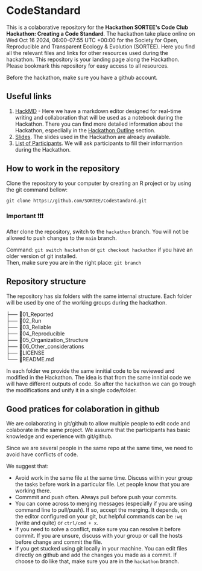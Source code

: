 # CodeStandard

This is a colaborative repository for the **Hackathon SORTEE's Code Club Hackathon: Creating a Code Standard**. The hackathon take place online on Wed Oct 16 2024, 06:00-07:55 UTC +00:00 for the Society for Open, Reproducible and Transparent Ecology & Evolution (SORTEE). Here you find all the relevant files and links for other resources used during the hackathon. This repository is your landing page along the Hackathon. Please bookmark this repository for easy access to all resources.

Before the hackathon, make sure you have a github account. 

## Useful links

1. [HackMD](https://hackmd.io/kxNotAiRQdaIq62pkQ2K_A) - Here we have a markdown editor designed for real-time writing and collaboration that will be used as a notebook during the Hackathon. There you can find more detailed information about the Hackathon, especlially in the [Hackathon Outline](https://hackmd.io/kxNotAiRQdaIq62pkQ2K_A#Hackathon-outline) section. 
2. [Slides](https://docs.google.com/presentation/d/1fSY_UCjT8Wz---Ultba62r_sItDC2qKkmnwcY78LEuY/edit?usp=sharing). The slides used in the Hackathon are already available. 
3. [List of Participants](https://docs.google.com/spreadsheets/d/1U3LnAbkklFMbEmkUIWbzjq7RAtb_xPedyc2VvixNRDE/edit?usp=sharing). We will ask participants to fill their informantion during the Hackathon. 

## How to work in the repository

Clone the repository to your computer by creating an R project or by using the git command bellow: 

`git clone https://github.com/SORTEE/CodeStandard.git` 

### Important :exclamation::exclamation::exclamation: 

After clone the repository, switch to the `hackathon` branch. You will not be allowed to push changes to the `main` branch.     

Command: `git switch hackathon` or `git checkout hackathon` if you have an older version of git installed.   
Then, make sure you are in the right place: `git branch`  

## Repository structure

The repository has six folders with the same internal structure. Each folder will be used by one of the working groups during the hackathon. 

├── :open_file_folder:01_Reported  
├── :open_file_folder:02_Run  
├── :open_file_folder:03_Reliable  
├── :open_file_folder:04_Reproducible  
├── :open_file_folder:05_Organization_Structure  
├── :open_file_folder:06_Other_considerations   
├── :page_facing_up:LICENSE  
└── :page_facing_up:README.md  

In each folder we provide the same innitial code to be reviewed and modified in the Hackathon. The idea is that from the same innitial code we will have different outputs of code. So after the hackathon we can go trough the modifications and unify it in a single code/folder. 

## Good pratices for colaboration in github

We are colaborating in git/github to allow multiple people to edit code and colaborate in the same project. We assume that the participants has basic knowledge and experience with git/github. 

Since we are several people in the same repo at the same time, we need to avoid have conflicts of code. 

We suggest that: 

- Avoid work in the same file at the same time. Discuss within your group the tasks before work in a particular file. Let people know that you are working there. 
- Commmit and push often. Always pull before push your commits. 
- You can come across to merging messages (especially if you are using command line to pull/push). If so, accept the merging. It depends, on the editor configured on your git, but helpful commands can be `:wq` (write and quite) or `ctrl/cmd + x`.
- If you need to solve a conflict, make sure you can resolve it before commit. If you are unsure, discuss with your group or call the hosts before change and commit the file. 
- If you get stucked using git locally in your machine. You can edit files directly on github and add the changes you made as a commit. If choose to do like that, make sure you are in the `hackathon` branch.

